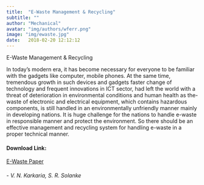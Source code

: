 ```yaml
---
title:  "E-Waste Management & Recycling"
subtitle: ""
author: "Mechanical"
avatar: "img/authors/wferr.png"
image: "img/ewaste.jpg"
date:   2018-02-20 12:12:12
---
```


E-Waste Management & Recycling


In today’s modern era, it has become necessary for everyone to be familiar with the gadgets like computer, mobile phones. At the same time, tremendous growth in such devices and gadgets faster change of technology and frequent innovations in ICT sector, had left the world with a threat of deterioration in environmental conditions and human health as the-waste of electronic and electrical equipment, which contains hazardous components, is still handled in an environmentally unfriendly manner mainly in developing nations. It is huge challenge for
the nations to handle e-waste in responsible manner and protect the environment. So there should be an effective management and recycling system for handling e-waste in a proper technical manner.


#### Download Link:
<a href="https://tinyurl.com/ewaste12390">E-Waste Paper</a>


###### -   V. N.  Karkaria,  S. R. Solanke



